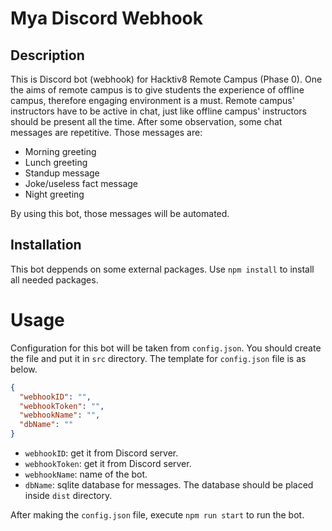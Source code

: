 # Mya Discord Webhook

## Description

This is Discord bot (webhook) for Hacktiv8 Remote Campus (Phase 0). One the aims of remote campus is to give students the experience of offline campus, therefore engaging environment is a must. Remote campus' instructors have to be active in chat, just like offline campus' instructors should be present all the time. After some observation, some chat messages are repetitive. Those messages are:

- Morning greeting
- Lunch greeting
- Standup message
- Joke/useless fact message
- Night greeting

By using this bot, those messages will be automated.

## Installation

This bot deppends on some external packages. Use `npm install` to install all needed packages.

# Usage

Configuration for this bot will be taken from `config.json`. You should create the file and put it in `src` directory. The template for `config.json` file is as below.

```json
{
  "webhookID": "",
  "webhookToken": "",
  "webhookName": "",
  "dbName": ""
}
```

- `webhookID`: get it from Discord server.
- `webhookToken`: get it from Discord server.
- `webhookName`: name of the bot.
- `dbName`: sqlite database for messages. The database should be placed inside `dist` directory.

After making the `config.json` file, execute `npm run start` to run the bot.
